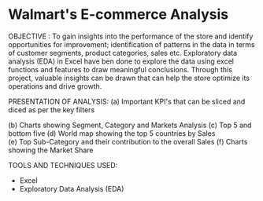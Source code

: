 # Walmart's E-commerce Analysis

OBJECTIVE :
To gain insights into the performance of the store and identify opportunities for improvement; identification of patterns in the data in terms of customer segments, product categories, sales etc. Exploratory data analysis (EDA) in Excel have ben done to explore the data using excel functions and features to draw meaningful conclusions. Through this project, valuable insights can be drawn that can help the store optimize its operations and drive growth.

PRESENTATION OF ANALYSIS:
(a)	Important KPI's that can be sliced and diced as per the key filters

(b)	Charts showing Segment, Category and Markets Analysis
(c)	Top 5 and bottom five
(d)	World map showing the top 5 countries by Sales		
(e)	Top Sub-Category and their contribution to the overall Sales
(f)	Charts showing the Market Share

TOOLS AND TECHNIQUES USED:
- Excel
- Exploratory Data Analysis (EDA)
